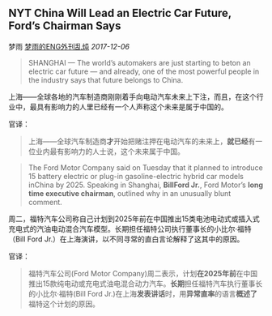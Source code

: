 ## NYT China Will Lead an Electric Car Future, Ford’s Chairman Says

梦雨 [梦雨的ENG外刊乱炖](javascript:void(0);) *2017-12-06*

> SHANGHAI — The world’s automakers are just starting to beton an electric car future — and already, one of the most powerful people in the industry says that future belongs to China.

上海——全球各地的汽车制造商刚刚着手向电动汽车未来上下注，而且，在这个行业中，最具有影响力的人里已经有一个人声称这个未来是属于中国的。

官译：

> 上海——全球汽车制造商**才**开始把赌注押在电动汽车的未来上，**就已经**有一位业内最有影响力的人士说，这个未来属于中国。



> The Ford Motor Company said on Tuesday that it planned to  introduce 15 battery electric or plug-in gasoline-electric hybrid car models inChina by 2025. Speaking in Shanghai, **BillFord Jr.**, Ford Motor’s **long time executive chairman**, outlined why in an unusually blunt comment.

周二，福特汽车公司称自己计划到2025年前在中国推出15类电池电动式或插入式充电式的汽油电动混合汽车模型。长期担任福特公司执行董事长的小比尔·福特（Bill Ford Jr.）在上海演讲，以不同寻常的直白言论解释了这其中的原因。

官译：

> 福特汽车公司(Ford Motor Company)周二表示，计划**在2025年前**在中国推出15款纯电动或充电式油电混合动力汽车。**长期**担任福特汽车执行董事长的小比尔·福特(Bill Ford Jr.)在上海**发表讲话**时，用**异常直率**的语言**概述了**福特这个计划的原因。









